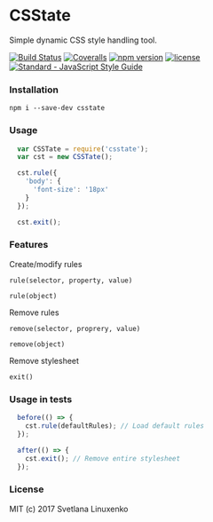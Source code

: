 # CSState

Simple dynamic CSS style handling tool.


[![Build Status](https://img.shields.io/travis/linuxenko/csstate.svg?style=flat-square)](https://travis-ci.org/linuxenko/csstate) [![Coveralls](https://img.shields.io/coveralls/linuxenko/csstate/master.svg?style=flat-square)](https://coveralls.io/github/linuxenko/csstate) [![npm version](https://img.shields.io/npm/v/csstate.svg?style=flat-square)](https://www.npmjs.com/package/csstate) [![license](https://img.shields.io/github/license/linuxenko/csstate.svg?style=flat-square)]() [![Standard - JavaScript Style Guide](https://img.shields.io/badge/code%20style-standard-brightgreen.svg?style=flat-square)](http://standardjs.com/)

### Installation

```
npm i --save-dev csstate
```

### Usage

```js
  var CSSTate = require('csstate');
  var cst = new CSSTate();

  cst.rule({
    'body': {
      'font-size': '18px'
    }
  });

  cst.exit();
```

### Features

Create/modify rules

`rule(selector, property, value)`

`rule(object)`

Remove rules

`remove(selector, proprery, value)`

`remove(object)`

Remove stylesheet

`exit()`

### Usage in tests

```js
  before(() => {
    cst.rule(defaultRules); // Load default rules
  });

  after(() => {
    cst.exit(); // Remove entire stylesheet
  });
```

### License

MIT (c) 2017 Svetlana Linuxenko
